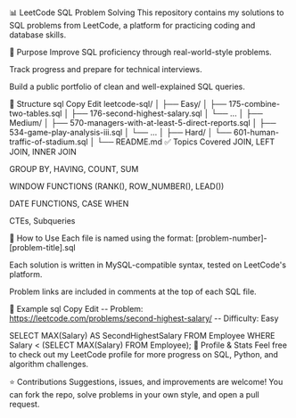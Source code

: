 📊 LeetCode SQL Problem Solving
This repository contains my solutions to SQL problems from LeetCode, a platform for practicing coding and database skills.

🧠 Purpose
Improve SQL proficiency through real-world-style problems.

Track progress and prepare for technical interviews.

Build a public portfolio of clean and well-explained SQL queries.

📁 Structure
sql
Copy
Edit
leetcode-sql/
│
├── Easy/
│   ├── 175-combine-two-tables.sql
│   ├── 176-second-highest-salary.sql
│   └── ...
│
├── Medium/
│   ├── 570-managers-with-at-least-5-direct-reports.sql
│   ├── 534-game-play-analysis-iii.sql
│   └── ...
│
├── Hard/
│   └── 601-human-traffic-of-stadium.sql
│
└── README.md
✅ Topics Covered
JOIN, LEFT JOIN, INNER JOIN

GROUP BY, HAVING, COUNT, SUM

WINDOW FUNCTIONS (RANK(), ROW_NUMBER(), LEAD())

DATE FUNCTIONS, CASE WHEN

CTEs, Subqueries

🚀 How to Use
Each file is named using the format:
[problem-number]-[problem-title].sql

Each solution is written in MySQL-compatible syntax, tested on LeetCode's platform.

Problem links are included in comments at the top of each SQL file.

📘 Example
sql
Copy
Edit
-- Problem: https://leetcode.com/problems/second-highest-salary/
-- Difficulty: Easy

SELECT MAX(Salary) AS SecondHighestSalary
FROM Employee
WHERE Salary < (SELECT MAX(Salary) FROM Employee);
🧩 Profile & Stats
Feel free to check out my LeetCode profile for more progress on SQL, Python, and algorithm challenges.

⭐️ Contributions
Suggestions, issues, and improvements are welcome!
You can fork the repo, solve problems in your own style, and open a pull request.

